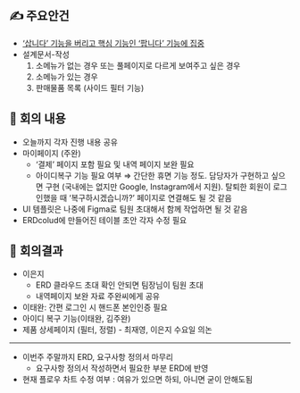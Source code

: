 ## ✍ 주요안건

- [‘삽니다’ 기능을 버리고 핵심 기능인 ‘팝니다’ 기능에 집중](https://team4989.slack.com/archives/C07GN1V73GT/p1724038932966489)
- 설계문서-작성
    1. 소메뉴가 없는 경우 또는 풀페이지로 다르게 보여주고 싶은 경우
    2. 소메뉴가 있는 경우
    3. 판매물품 목록 (사이드 필터 기능)

## 📑 회의 내용

- 오늘까지 각자 진행 내용 공유
- 마이페이지 (주완)
    - ‘결제’ 페이지 포함 필요 및 내역 페이지 보완 필요
    - 아이디복구 기능 필요 여부 ⇒ 간단한 휴면 기능 정도. 담당자가 구현하고 싶으면 구현 (국내에는 없지만 Google, Instagram에서 지원). 탈퇴한 회원이 로그인했을 때 ‘복구하시겠습니까?’ 페이지로 연결해도 될 것 같음
- UI 템플릿은 나중에 Figma로 팀원 초대해서 함께 작업하면 될 것 같음
- ERDcolud에 만들어진 테이블 초안 각자 수정 필요

## 📢 회의결과

- 이은지
    - ERD 클라우드 초대 확인 안되면 팀장님이 팀원 초대
    - 내역페이지 보완 자료 주완씨에게 공유
- 이태완: 간편 로그인 시 핸드폰 본인인증 필요
- 아이디 복구 기능(이태완, 김주완)
- 제품 상세페이지 (필터, 정렬) - 최재영, 이은지 수요일 의논

---

- 이번주 주말까지 ERD, 요구사항 정의서 마무리
    - 요구사항 정의서 작성하면서 필요한 부분 ERD에 반영
- 현재 플로우 차트 수정 여부 : 여유가 있으면 하되, 아니면 굳이 안해도됨